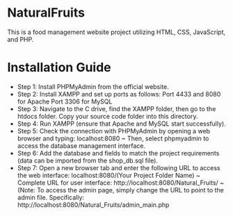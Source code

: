 # NaturalFruits
This is a food management website project utilizing HTML, CSS, JavaScript, and PHP.

# Installation Guide
+ Step 1: Install PHPMyAdmin from the official website.
+ Step 2: Install XAMPP and set up ports as follows:
Port 4433 and 8080 for Apache
Port 3306 for MySQL
+ Step 3: Navigate to the C drive, find the XAMPP folder, then go to the htdocs folder. Copy your source code folder into this directory.
+ Step 4: Run XAMPP (ensure that Apache and MySQL start successfully).
+ Step 5: Check the connection with PHPMyAdmin by opening a web browser and typing: localhost:8080
~ Then, select phpmyadmin to access the database management interface.
+ Step 6: Add the database and fields to match the project requirements (data can be imported from the shop_db.sql file).
+ Step 7: Open a new browser tab and enter the following URL to access the web interface: localhost:8080/(Your Project Folder Name)
~ Complete URL for user interface: http://localhost:8080/Natural_Fruits/
~ (Note: To access the admin page, simply change the URL to point to the admin file. Specifically: http://localhost:8080/Natural_Fruits/admin_main.php

